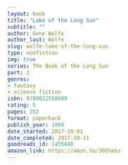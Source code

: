 ```yaml
---
layout: book
title: "Lake of the Long Sun"
subtitle: ""
author: Gene Wolfe
author_last: Wolfe
slug: wolfe-lake-of-the-long-sun
type: nonfiction
img: true
series: The Book of the Long Sun
part: 2
genres:
- fantasy
- science fiction
isbn: 9780812550689
rating: 5
pages: 352
format: paperback
publish_year: 1994
date_started: 2017-10-01
date_completed: 2017-10-11
goodreads_id: 1455440
amazon_link: https://amzn.to/30Ehebz
---
```

